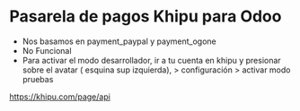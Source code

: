 # Pasarela de pagos Khipu para Odoo

- Nos basamos en payment_paypal y payment_ogone
- No Funcional
- Para activar el modo desarrollador, ir a tu cuenta en khipu y presionar sobre el avatar ( esquina sup izquierda), > configuración > activar modo pruebas

https://khipu.com/page/api
